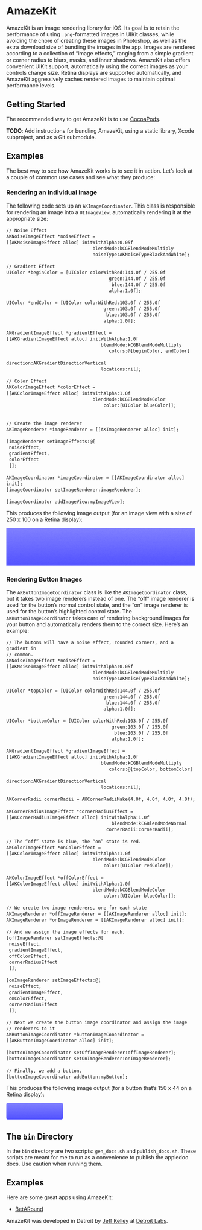 # AmazeKit

AmazeKit is an image rendering library for iOS. Its goal is to retain the performance of using `.png`-formatted images in UIKit classes, while avoiding the chore of creating these images in Photoshop, as well as the extra download size of bundling the images in the app. Images are rendered according to a collection of “image effects,” ranging from a simple gradient or corner radius to blurs, masks, and inner shadows. AmazeKit also offers convenient UIKit support, automatically using the correct images as your controls change size. Retina displays are supported automatically, and AmazeKit aggressively caches rendered images to maintain optimal performance levels.

## Getting Started
The recommended way to get AmazeKit is to use [CocoaPods](http://www.cocoapods.org).

**TODO**: Add instructions for bundling AmazeKit, using a static library, Xcode subproject, and as a Git submodule.

## Examples
The best way to see how AmazeKit works is to see it in action. Let’s look at a couple of common use cases and see what they produce:

### Rendering an Individual Image
The following code sets up an `AKImageCoordinator`. This class is responsible for rendering an image into a `UIImageView`, automatically rendering it at the appropriate size:

    // Noise Effect
    AKNoiseImageEffect *noiseEffect =
    [[AKNoiseImageEffect alloc] initWithAlpha:0.05f
                                    blendMode:kCGBlendModeMultiply
                                    noiseType:AKNoiseTypeBlackAndWhite];
    
    // Gradient Effect
    UIColor *beginColor = [UIColor colorWithRed:144.0f / 255.0f
                                          green:144.0f / 255.0f
                                           blue:144.0f / 255.0f
                                          alpha:1.0f];
    
    UIColor *endColor = [UIColor colorWithRed:103.0f / 255.0f
                                        green:103.0f / 255.0f
                                         blue:103.0f / 255.0f
                                        alpha:1.0f];
    
    AKGradientImageEffect *gradientEffect =
    [[AKGradientImageEffect alloc] initWithAlpha:1.0f
                                       blendMode:kCGBlendModeMultiply
                                          colors:@[beginColor, endColor]
                                       direction:AKGradientDirectionVertical
                                       locations:nil];
    
    // Color Effect
    AKColorImageEffect *colorEffect =
    [[AKColorImageEffect alloc] initWithAlpha:1.0f
                                    blendMode:kCGBlendModeColor
                                        color:[UIColor blueColor]];
    
    
    // Create the image renderer
    AKImageRenderer *imageRenderer = [[AKImageRenderer alloc] init];
    
    [imageRenderer setImageEffects:@[
     noiseEffect,
     gradientEffect,
     colorEffect
     ]];
    
    AKImageCoordinator *imageCoordinator = [[AKImageCoordinator alloc] init];
    [imageCoordinator setImageRenderer:imageRenderer];
    
    [imageCoordinator addImageView:myImageView];

This produces the following image output (for an image view with a size of 250 x 100 on a Retina display):

![Example Image 1](readme_images/example_1.png)

### Rendering Button Images
The `AKButtonImageCoordinator` class is like the `AKImageCoordinator` class, but it takes two image renderers instead of one. The “off” image renderer is used for the button’s normal control state, and the “on” image renderer is used for the button’s highlighted control state. The `AKButtonImageCoordinator` takes care of rendering background images for your button and automatically renders them to the correct size. Here’s an example:

    // The butons will have a noise effect, rounded corners, and a gradient in
    // common.
    AKNoiseImageEffect *noiseEffect =
    [[AKNoiseImageEffect alloc] initWithAlpha:0.05f
                                    blendMode:kCGBlendModeMultiply
                                    noiseType:AKNoiseTypeBlackAndWhite];
    
    UIColor *topColor = [UIColor colorWithRed:144.0f / 255.0f
                                        green:144.0f / 255.0f
                                         blue:144.0f / 255.0f
                                        alpha:1.0f];
    
    UIColor *bottomColor = [UIColor colorWithRed:103.0f / 255.0f
                                           green:103.0f / 255.0f
                                            blue:103.0f / 255.0f
                                           alpha:1.0f];
 
    AKGradientImageEffect *gradientImageEffect =
    [[AKGradientImageEffect alloc] initWithAlpha:1.0f
                                       blendMode:kCGBlendModeMultiply
                                          colors:@[topColor, bottomColor]
                                       direction:AKGradientDirectionVertical
                                       locations:nil];
    
    AKCornerRadii cornerRadii = AKCornerRadiiMake(4.0f, 4.0f, 4.0f, 4.0f);

    AKCornerRadiusImageEffect *cornerRadiusEffect =
    [[AKCornerRadiusImageEffect alloc] initWithAlpha:1.0f
                                           blendMode:kCGBlendModeNormal
                                         cornerRadii:cornerRadii];
    
    // The “off” state is blue, the “on” state is red.
    AKColorImageEffect *onColorEffect =
    [[AKColorImageEffect alloc] initWithAlpha:1.0f
                                    blendMode:kCGBlendModeColor
                                        color:[UIColor redColor]];
	
    AKColorImageEffect *offColorEffect =
    [[AKColorImageEffect alloc] initWithAlpha:1.0f
                                    blendMode:kCGBlendModeColor
                                        color:[UIColor blueColor]];
	
    // We create two image renderers, one for each state
    AKImageRenderer *offImageRenderer = [[AKImageRenderer alloc] init];
    AKImageRenderer *onImageRenderer = [[AKImageRenderer alloc] init];
    
    // And we assign the image effects for each.
    [offImageRenderer setImageEffects:@[
     noiseEffect,
     gradientImageEffect,
     offColorEffect,
     cornerRadiusEffect
     ]];
    
    [onImageRenderer setImageEffects:@[
     noiseEffect,
     gradientImageEffect,
     onColorEffect,
     cornerRadiusEffect
     ]];
    
    // Next we create the button image coordinator and assign the image
    // renderers to it
    AKButtonImageCoordinator *buttonImageCooordinator =
    [[AKButtonImageCoordinator alloc] init];
    
    [buttonImageCooordinator setOffImageRenderer:offImageRenderer];
    [buttonImageCooordinator setOnImageRenderer:onImageRenderer];
    
    // Finally, we add a button.
    [buttonImageCooordinator addButton:myButton];

This produces the following image output (for a button that’s 150 x 44 on a Retina display):

<img src="readme_images/example2_off.png"
     width=150
     height=44
     onMouseOver="this.src='readme_images/example2_on.png';"
     onMouseOut="this.src='readme_images/example2_off.png';">

## The `bin` Directory
In the `bin` directory are two scripts: `gen_docs.sh` and `publish_docs.sh`. These scripts are meant for me to run as a convenience to publish the appledoc docs. Use caution when running them.

## Examples
Here are some great apps using AmazeKit:
* [BetARound](http://www.sidebet.me/betaround/)

AmazeKit was developed in Detroit by [Jeff Kelley](http://github.com/SlaunchaMan) at [Detroit Labs](http://www.detroitlabs.com).
